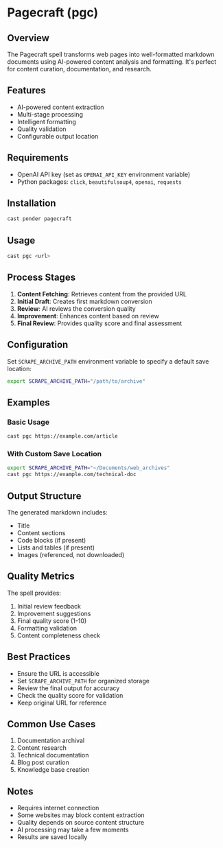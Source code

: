 # Pagecraft (pgc)

## Overview
The Pagecraft spell transforms web pages into well-formatted markdown documents using AI-powered content analysis and formatting. It's perfect for content curation, documentation, and research.

## Features
- AI-powered content extraction
- Multi-stage processing
- Intelligent formatting
- Quality validation
- Configurable output location

## Requirements
- OpenAI API key (set as `OPENAI_API_KEY` environment variable)
- Python packages: `click`, `beautifulsoup4`, `openai`, `requests`

## Installation
```bash
cast ponder pagecraft
```

## Usage
```bash
cast pgc <url>
```

## Process Stages
1. **Content Fetching**: Retrieves content from the provided URL
2. **Initial Draft**: Creates first markdown conversion
3. **Review**: AI reviews the conversion quality
4. **Improvement**: Enhances content based on review
5. **Final Review**: Provides quality score and final assessment

## Configuration
Set `SCRAPE_ARCHIVE_PATH` environment variable to specify a default save location:
```bash
export SCRAPE_ARCHIVE_PATH="/path/to/archive"
```

## Examples

### Basic Usage
```bash
cast pgc https://example.com/article
```

### With Custom Save Location
```bash
export SCRAPE_ARCHIVE_PATH="~/Documents/web_archives"
cast pgc https://example.com/technical-doc
```

## Output Structure
The generated markdown includes:
- Title
- Content sections
- Code blocks (if present)
- Lists and tables (if present)
- Images (referenced, not downloaded)

## Quality Metrics
The spell provides:
1. Initial review feedback
2. Improvement suggestions
3. Final quality score (1-10)
4. Formatting validation
5. Content completeness check

## Best Practices
- Ensure the URL is accessible
- Set `SCRAPE_ARCHIVE_PATH` for organized storage
- Review the final output for accuracy
- Check the quality score for validation
- Keep original URL for reference

## Common Use Cases
1. Documentation archival
2. Content research
3. Technical documentation
4. Blog post curation
5. Knowledge base creation

## Notes
- Requires internet connection
- Some websites may block content extraction
- Quality depends on source content structure
- AI processing may take a few moments
- Results are saved locally